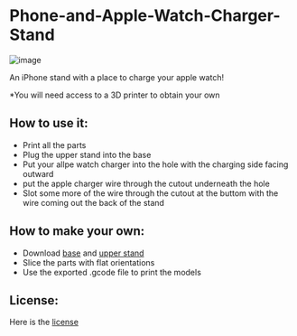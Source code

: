 # Phone-and-Apple-Watch-Charger-Stand

![image](https://github.com/user-attachments/assets/7d815472-a09b-4daa-8005-fa34bfb621c5)

An iPhone stand with a place to charge your apple watch!

*You will need access to a 3D printer to obtain your own

## How to use it:
- Print all the parts
- Plug the upper stand into the base
- Put your allpe watch charger into the hole with the charging side facing outward
- put the apple charger wire through the cutout underneath the hole
- Slot some more of the wire through the cutout at the buttom with the wire coming out the back of the stand


## How to make your own:
- Download [base](phone_stand_base_v3.stl) and [upper stand](phone_stand_upper_v6.stl)
- Slice the parts with flat orientations
- Use the exported .gcode file to print the models

## License:
Here is the [license](LICENSE)
